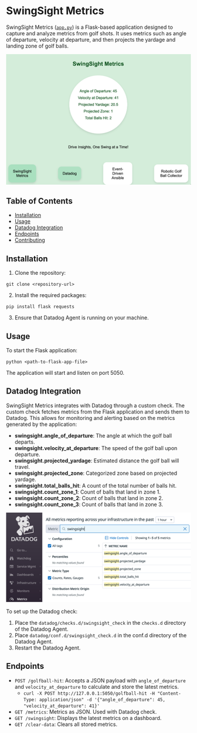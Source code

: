# SwingSight Metrics

SwingSight Metrics ([`app.py`](https://github.com/cloin/swingsight_metrics/blob/main/app/app.py)) is a Flask-based application designed to capture and analyze metrics from golf shots. It uses metrics such as angle of departure, velocity at departure, and then projects the yardage and landing zone of golf balls.

![dashboard screenshot](static/swingsight.png)

## Table of Contents

- [Installation](#installation)
- [Usage](#usage)
- [Datadog Integration](#datadog-integration)
- [Endpoints](#endpoints)
- [Contributing](#contributing)

## Installation

1. Clone the repository:

```
git clone <repository-url>
```

2. Install the required packages:

```
pip install flask requests
```

3. Ensure that Datadog Agent is running on your machine.

## Usage

To start the Flask application:

```
python <path-to-flask-app-file>
```

The application will start and listen on port 5050.

## Datadog Integration

SwingSight Metrics integrates with Datadog through a custom check. The custom check fetches metrics from the Flask application and sends them to Datadog. This allows for monitoring and alerting based on the metrics generated by the application:

- **swingsight.angle_of_departure**: The angle at which the golf ball departs.
- **swingsight.velocity_at_departure**: The speed of the golf ball upon departure.
- **swingsight.projected_yardage**: Estimated distance the golf ball will travel.
- **swingsight.projected_zone**: Categorized zone based on projected yardage.
- **swingsight.total_balls_hit**: A count of the total number of balls hit.
- **swingsight.count_zone_1**: Count of balls that land in zone 1.
- **swingsight.count_zone_2**: Count of balls that land in zone 2.
- **swingsight.count_zone_3**: Count of balls that land in zone 3.

![Datadog metrics screenshot](static/dd_metrics.png)

To set up the Datadog check:

1. Place the `datadog/checks.d/swingsight_check` in the `checks.d` directory of the Datadog Agent.
2. Place `datadog/conf.d/swingsight_check.d` in the conf.d directory of the Datadog Agent.
3. Restart the Datadog Agent.

## Endpoints

- `POST /golfball-hit`: Accepts a JSON payload with `angle_of_departure` and `velocity_at_departure` to calculate and store the latest metrics.
    - `curl -X POST http://127.0.0.1:5050/golfball-hit -H "Content-Type: application/json" -d '{"angle_of_departure": 45, "velocity_at_departure": 41}'`
- `GET /metrics`: Metrics as JSON. Used with Datadog check.
- `GET /swingsight`: Displays the latest metrics on a dashboard.
- `GET /clear-data`: Clears all stored metrics.
